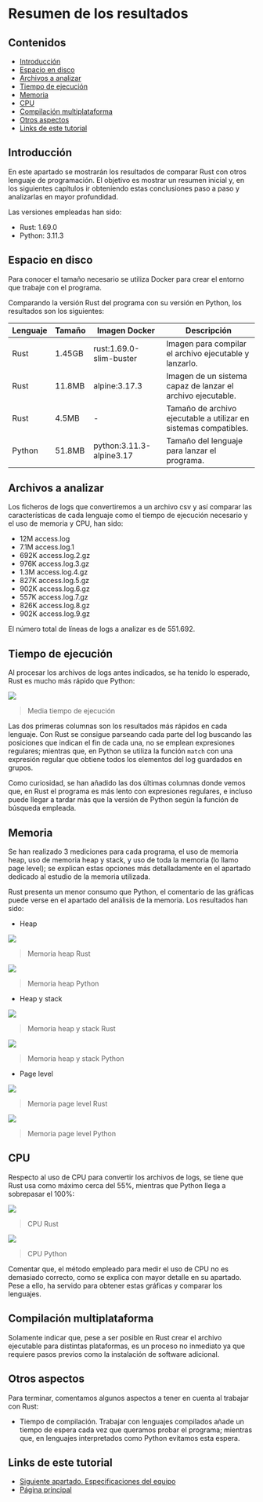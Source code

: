 # Resumen de los resultados

## Contenidos

- [Introducción](#introducción)
- [Espacio en disco](#espacio-en-disco)
- [Archivos a analizar](#archivos-a-analizar)
- [Tiempo de ejecución](#tiempo-de-ejecución)
- [Memoria](#memoria)
- [CPU](#cpu)
- [Compilación multiplataforma](#compilación-multiplataforma)
- [Otros aspectos](#otros-aspectos)
- [Links de este tutorial](#links-de-este-tutorial)

## Introducción

En este apartado se mostrarán los resultados de comparar Rust con otros lenguaje de programación. El objetivo es mostrar un resumen inicial y, en los siguientes capítulos ir obteniendo estas conclusiones paso a paso y analizarlas en mayor profundidad.

Las versiones empleadas han sido:

- Rust: 1.69.0
- Python: 3.11.3

## Espacio en disco

Para conocer el tamaño necesario se utiliza Docker para crear el entorno que trabaje con el programa.

Comparando la versión Rust del programa con su versión en Python, los resultados son los siguientes:

Lenguaje | Tamaño | Imagen Docker            | Descripción
---------|--------|--------------------------|----------------------------------------------------------------
Rust     | 1.45GB | rust:1.69.0-slim-buster  | Imagen para compilar el archivo ejecutable y lanzarlo.
Rust     | 11.8MB | alpine:3.17.3            | Imagen de un sistema capaz de lanzar el archivo ejecutable.
Rust     | 4.5MB  | -                        | Tamaño de archivo ejecutable a utilizar en sistemas compatibles.
Python   | 51.8MB | python:3.11.3-alpine3.17 | Tamaño del lenguaje para lanzar el programa.

## Archivos a analizar

Los ficheros de logs que convertiremos a un archivo csv y así comparar las características de cada lenguaje como el tiempo de ejecución necesario y el uso de memoria y CPU, han sido:

-  12M access.log
- 7.1M access.log.1
- 692K access.log.2.gz
- 976K access.log.3.gz
- 1.3M access.log.4.gz
- 827K access.log.5.gz
- 902K access.log.6.gz
- 557K access.log.7.gz
- 826K access.log.8.gz
- 902K access.log.9.gz

El número total de líneas de logs a analizar es de 551.692.

## Tiempo de ejecución

Al procesar los archivos de logs antes indicados, se ha tenido lo esperado, Rust es mucho más rápido que Python:

![](execution-time.png)

> Media tiempo de ejecución

Las dos primeras columnas son los resultados más rápidos en cada lenguaje. Con Rust se consigue parseando cada parte del log buscando las posiciones que indican el fin de cada una, no se emplean expresiones regulares; mientras que, en Python se utiliza la función `match` con una expresión regular que obtiene todos los elementos del log guardados en grupos.

Como curiosidad, se han añadido las dos últimas columnas donde vemos que, en Rust el programa es más lento con expresiones regulares, e incluso puede llegar a tardar más que la versión de Python según la función de búsqueda empleada.

## Memoria

Se han realizado 3 mediciones para cada programa, el uso de memoria heap, uso de memoria heap y stack, y uso de toda la memoria (lo llamo page level); se explican estas opciones más detalladamente en el apartado dedicado al estudio de la memoria utilizada.

Rust presenta un menor consumo que Python, el comentario de las gráficas puede verse en el apartado del análisis de la memoria. Los resultados han sido:

- Heap

![](metrics-memory-massif-rust-heap-only.png)

> Memoria heap Rust

![](metrics-memory-massif-python-heap-only.png)

> Memoria heap Python

- Heap y stack

![](metrics-memory-massif-rust-add_stacks.png)

> Memoria heap y stack Rust

![](metrics-memory-massif-python-add_stacks.png)

> Memoria heap y stack Python

- Page level

![](metrics-memory-massif-rust-add-pages-as-heap.png)

> Memoria page level Rust

![](metrics-memory-massif-python-add-pages-as-heap.png)

> Memoria page level Python

## CPU

Respecto al uso de CPU para convertir los archivos de logs, se tiene que Rust usa como máximo cerca del 55%, mientras que Python llega a sobrepasar el 100%:

![](metrics-cpu-rust.png)

> CPU Rust

![](metrics-cpu-python.png)

> CPU Python

Comentar que, el método empleado para medir el uso de CPU no es demasiado correcto, como se explica con mayor detalle en su apartado. Pese a ello, ha servido para obtener estas gráficas y comparar los lenguajes.

## Compilación multiplataforma

Solamente indicar que, pese a ser posible en Rust crear el archivo ejecutable para distintas plataformas, es un proceso no inmediato ya que requiere pasos previos como la instalación de software adicional.

## Otros aspectos

Para terminar, comentamos algunos aspectos a tener en cuenta al trabajar con Rust:

- Tiempo de compilación. Trabajar con lenguajes compilados añade un tiempo de espera cada vez que queramos probar el programa; mientras que, en lenguajes interpretados como Python evitamos esta espera.

## Links de este tutorial

- [Siguiente apartado. Especificaciones del equipo](03-host-specifications.html)
- [Página principal](introduction.html)

